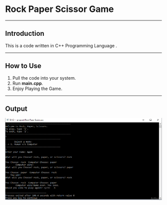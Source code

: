 # Rock Paper Scissor Game
***
## Introduction
This is a code written in C++ Programming Language .

***
## How to Use
1. Pull the code into your system.
2. Run **main.cpp**.
3. Enjoy Playing the Game.

***
## Output
![](C++/image.png)
